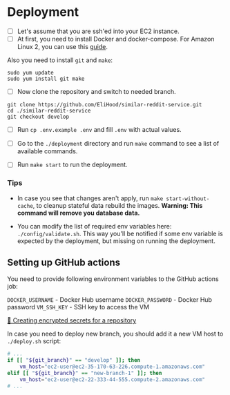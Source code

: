 # Deployment

- [ ] Let's assume that you are ssh'ed into your EC2 instance.
- [ ] At first, you need to install Docker and docker-compose. For Amazon Linux 2, you can use this [guide](https://www.cyberciti.biz/faq/how-to-install-docker-on-amazon-linux-2/).

Also you need to install `git` and `make`:

```
sudo yum update
sudo yum install git make
```

- [ ] Now clone the repository and switch to needed branch.

```
git clone https://github.com/EliHood/similar-reddit-service.git
cd ./similar-reddit-service
git checkout develop
```

- [ ] Run `cp .env.example .env` and fill `.env` with actual values.

- [ ] Go to the `./deployment` directory and run `make` command to see a list of available commands.

- [ ] Run `make start` to run the deployment.

### Tips

- In case you see that changes aren't apply, run `make start-without-cache`, to cleanup stateful data rebuild the images. **Warning: This command will remove you database data.**

- You can modify the list of required env variables here: `./config/validate.sh`. This way you'll be notified if some env variable is expected by the deployment, but missing on running the deployment.

## Setting up GitHub actions

You need to provide following environment variables to the GitHub actions job:

`DOCKER_USERNAME` - Docker Hub username
`DOCKER_PASSWORD` - Docker Hub password
`VM_SSH_KEY` - SSH key to access the VM

[📘 Creating encrypted secrets for a repository](https://docs.github.com/en/actions/security-guides/encrypted-secrets#creating-encrypted-secrets-for-a-repository)

In case you need to deploy new branch, you should add it a new VM host to `./deploy.sh` script:

```bash
# ...
if [[ "${git_branch}" == "develop" ]]; then
	vm_host="ec2-user@ec2-35-170-63-226.compute-1.amazonaws.com"
elif [[ "${git_branch}" == "new-branch-1" ]]; then
	vm_host="ec2-user@ec2-22-333-44-555.compute-2.amazonaws.com"
# ...
```
